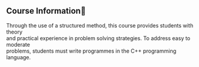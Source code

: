 ## Course Information🔎
Through the use of a structured method, this course provides students with theory<br>
and practical experience in problem solving strategies. To address easy to moderate<br> 
problems, students must write programmes in the C++ programming language.
